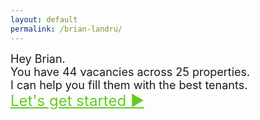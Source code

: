 ```yaml
---
layout: default
permalink: /brian-landru/
---
```



<!-- <div class="centered-landing-text">
  <div class="typing-effect">
    Hey Brian. 
  </div>
</div>

<div class="centered-text">
  <div class="typing-effect">
    You have 17 vacancies across 28 properties.
  </div>
</div>

<div class="centered-text">
  <div class="typing-effect">
    I can help you fill them with the best tenants.
  </div>
</div>

<div class="centered-text">
  Let's get started.
</div> -->


<div class="centered-text">
  <div class="typing-effect" style="font-size: 18px;">
    Hey Brian. 
  </div>
</div>

<div class="centered-text">
  <div class="typing-effect" style="animation-delay: 1s; font-size: 18px;">
    You have 44 vacancies across 25 properties.
  </div>
</div>

<div class="centered-text">
  <div class="typing-effect" style="animation-delay: 3s; font-size: 18px;">
    I can help you fill them with the best tenants.
  </div>
</div>


<div class="centered-text">
  <!-- Wrap the text with an <a> tag to make it a link -->
  <a href="/brian-landru/recommendations/" class="typing-effect" style="animation-delay: 6s; font-size: 24px; color:#64cc1f;">
    <!-- <div class="underlined-text"> -->
    Let's get started ▶  
  </a>
</div>

